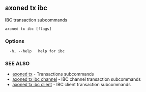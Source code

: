 ## axoned tx ibc

IBC transaction subcommands

```
axoned tx ibc [flags]
```

### Options

```
  -h, --help   help for ibc
```

### SEE ALSO

* [axoned tx](axoned_tx.md)	 - Transactions subcommands
* [axoned tx ibc channel](axoned_tx_ibc_channel.md)	 - IBC channel transaction subcommands
* [axoned tx ibc client](axoned_tx_ibc_client.md)	 - IBC client transaction subcommands
